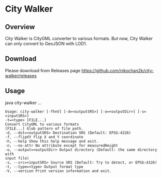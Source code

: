 # City Walker

## Overview

City Walker is CityGML converter to various formats.
But now, City Walker can only convert to GeoJSON with LOD1.

## Download

Please download from Releases page
https://github.com/nikochan2k/city-walker/releases

## Usage

java city-walker ...

    Usage: city-walker [-fhnV] [-d=<outputSRS>] [-o=<outputDir>] [-s=<inputSRS>]
    -t=<type> [FILE...]
    Convert CityGML to various formats
    [FILE...] Glob pattern of file path.
    -d, --dst=<outputSRS> Destination SRS (Default: EPSG:4326)
    -f, --flipXY flip X and Y coordinate
    -h, --help Show this help message and exit.
    -n, --no-attr No attribute except for measuredHeight
    -o, --output=<outputDir> Output directory (Default: the same directory with
    input file)
    -s, --src=<inputSRS> Source SRS (Default: Try to detect, or EPSG:4326)
    -t, --type=<type> Output format type
    -V, --version Print version information and exit.
